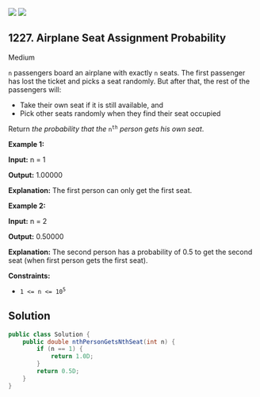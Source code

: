 [![](https://img.shields.io/github/stars/javadev/LeetCode-in-Java?label=Stars&style=flat-square)](https://github.com/javadev/LeetCode-in-Java)
[![](https://img.shields.io/github/forks/javadev/LeetCode-in-Java?label=Fork%20me%20on%20GitHub%20&style=flat-square)](https://github.com/javadev/LeetCode-in-Java/fork)

## 1227\. Airplane Seat Assignment Probability

Medium

`n` passengers board an airplane with exactly `n` seats. The first passenger has lost the ticket and picks a seat randomly. But after that, the rest of the passengers will:

*   Take their own seat if it is still available, and
*   Pick other seats randomly when they find their seat occupied

Return _the probability that the_ <code>n<sup>th</sup></code> _person gets his own seat_.

**Example 1:**

**Input:** n = 1

**Output:** 1.00000

**Explanation:** The first person can only get the first seat.

**Example 2:**

**Input:** n = 2

**Output:** 0.50000

**Explanation:** The second person has a probability of 0.5 to get the second seat (when first person gets the first seat).

**Constraints:**

*   <code>1 <= n <= 10<sup>5</sup></code>

## Solution

```java
public class Solution {
    public double nthPersonGetsNthSeat(int n) {
        if (n == 1) {
            return 1.0D;
        }
        return 0.5D;
    }
}
```
